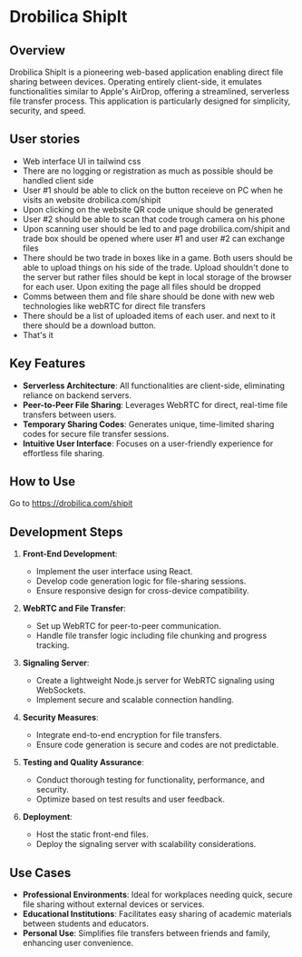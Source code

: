 # Drobilica ShipIt

## Overview
Drobilica ShipIt is a pioneering web-based application enabling direct file sharing between devices. Operating entirely client-side, it emulates functionalities similar to Apple's AirDrop, offering a streamlined, serverless file transfer process. This application is particularly designed for simplicity, security, and speed.

## User stories

- Web interface UI in tailwind css
- There are no logging or registration as much as possible should be handled client side 
- User #1 should be able to click on the button receieve on PC when he visits an website drobilica.com/shipit 
- Upon clicking on the website QR code unique should be generated
- User #2 should be able to scan that code trough camera on his phone
- Upon scanning user should be led to and page drobilica.com/shipit and trade box should be opened where user #1 and user #2 can exchange files
- There should be two trade in boxes like in a game. Both users should be able to upload things on his side of the trade. Upload shouldn't done to the server but rather files should be kept in local storage of the browser for each user. Upon exiting the page all files should be dropped
- Comms between them and file share should be done with new web technologies like webRTC for direct file transfers 
- There should be a list of uploaded items of each user. and next to it there should be a download button.
- That's it 



## Key Features
- **Serverless Architecture**: All functionalities are client-side, eliminating reliance on backend servers.
- **Peer-to-Peer File Sharing**: Leverages WebRTC for direct, real-time file transfers between users.
- **Temporary Sharing Codes**: Generates unique, time-limited sharing codes for secure file transfer sessions.
- **Intuitive User Interface**: Focuses on a user-friendly experience for effortless file sharing.

## How to Use
Go to https://drobilica.com/shipit 

## Development Steps
1. **Front-End Development**:
   - Implement the user interface using React.
   - Develop code generation logic for file-sharing sessions.
   - Ensure responsive design for cross-device compatibility.

2. **WebRTC and File Transfer**:
   - Set up WebRTC for peer-to-peer communication.
   - Handle file transfer logic including file chunking and progress tracking.

3. **Signaling Server**:
   - Create a lightweight Node.js server for WebRTC signaling using WebSockets.
   - Implement secure and scalable connection handling.

4. **Security Measures**:
   - Integrate end-to-end encryption for file transfers.
   - Ensure code generation is secure and codes are not predictable.

5. **Testing and Quality Assurance**:
   - Conduct thorough testing for functionality, performance, and security.
   - Optimize based on test results and user feedback.

6. **Deployment**:
   - Host the static front-end files.
   - Deploy the signaling server with scalability considerations.

## Use Cases
- **Professional Environments**: Ideal for workplaces needing quick, secure file sharing without external devices or services.
- **Educational Institutions**: Facilitates easy sharing of academic materials between students and educators.
- **Personal Use**: Simplifies file transfers between friends and family, enhancing user convenience.


